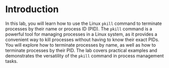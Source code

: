 # Introduction

In this lab, you will learn how to use the Linux `pkill` command to terminate processes by their name or process ID (PID). The `pkill` command is a powerful tool for managing processes in a Linux system, as it provides a convenient way to kill processes without having to know their exact PIDs. You will explore how to terminate processes by name, as well as how to terminate processes by their PID. The lab covers practical examples and demonstrates the versatility of the `pkill` command in process management tasks.
